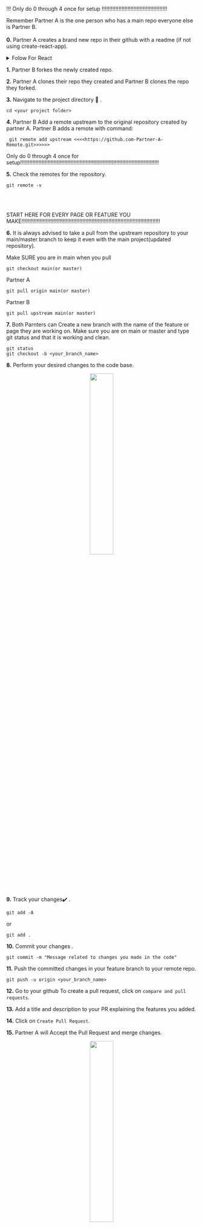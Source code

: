 


!!! Only do 0 through 4 once for setup !!!!!!!!!!!!!!!!!!!!!!!!!!!!!!!!!!!!!!!!!!!

Remember Partner A is the one person who has a main repo everyone else is Partner B.
<br>
<br>
**0.**  Partner A creates a brand new repo in their github with a readme (if not using create-react-app).
<details><summary>Folow For React</summary>

1. In terminal type `npx create-react-app my-app-name-here`
2. In terminal type `cd my-app-name-here`
3. Go to github and create a new repository without a readme
4. Follow the directions github(skip commit and every thing before it) start at re-naming the branch from master to main

`git branch -M main`

`git remote add origin https://github.com/**YourURLHERE**/**YourREPO**t.git`   ( Copy and paste YOUR remote)

`git push -u origin main`

</details>

**1.**  Partner B forkes the newly created repo.

**2.**  Partner A clones their repo they created and Partner B clones the repo they forked.


**3.** Navigate to the project directory :file_folder: .

```
cd <your project folder>
```

**4.** Partner B Add a remote upstream to the original repository created by partner A.
Partner B adds a remote with command:
```
 git remote add upstream <<<<https://github.com-Partner-A-Remote.git>>>>>>
```
Only do 0 through 4 once for setup!!!!!!!!!!!!!!!!!!!!!!!!!!!!!!!!!!!!!!!!!!!!!!!!!!!!!!!!!!!!!!!!!!!!!!!!!!!!!!!!!!!!!!!!!!!

**5.** Check the remotes for the repository.

```
git remote -v
```

<br>
<br>

START HERE FOR EVERY PAGE OR FEATURE YOU MAKE!!!!!!!!!!!!!!!!!!!!!!!!!!!!!!!!!!!!!!!!!!!!!!!!!!!!!!!!!!!!!!!!!!!!!!!!!!!!!!!!!!!!!!!!!!!
<br>


**6.** It is always advised to take a pull from the upstream repository to your main/master branch to keep it even with the main project(updated repository).

Make SURE you are in main when you pull
```
git checkout main(or master)
```
Partner A
```
git pull origin main(or master)
```

Partner B
```
git pull upstream main(or master)
```

**7.** Both Parnters can Create a new branch with the name of the feature or page they are working on.
 Make sure you are on main or master and type git status and that it is working and clean.
```
git status 
git checkout -b <your_branch_name>
```

**8.** Perform your desired changes to the code base.

<p align="center"><img width=35% src="https://media.giphy.com/media/oMHPlvpTvnXGPS7GhX/giphy.gif"></p>

**9.** Track your changes:heavy_check_mark: .

```
git add -A 

```
or
```
git add . 

```

**10.** Commit your changes .

```
git commit -m "Message related to changes you made in the code"
```

**11.** Push the committed changes in your feature branch to your remote repo.

```
git push -u origin <your_branch_name>
```

**12.** Go to your github To create a pull request, click on `compare and pull requests`.

**13.**  Add a title and description to your PR explaining the features you added.

**14.** Click on `Create Pull Request`.

**15.** Partner A will Accept the Pull Request and merge changes.

<p align="center"><img width=35% src="https://media.giphy.com/media/TdfyKrN7HGTIY/giphy.gif"></p>
<hr>

